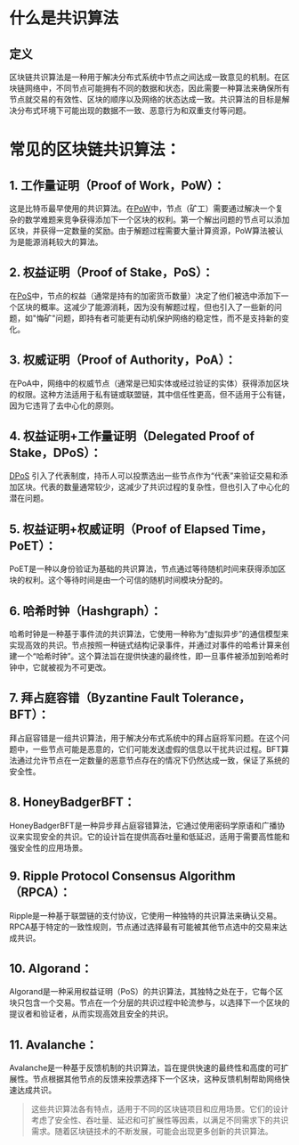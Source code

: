 # 什么是共识算法

## 定义

区块链共识算法是一种用于解决分布式系统中节点之间达成一致意见的机制。在区块链网络中，不同节点可能拥有不同的数据和状态，因此需要一种算法来确保所有节点就交易的有效性、区块的顺序以及网络的状态达成一致。共识算法的目标是解决分布式环境下可能出现的数据不一致、恶意行为和双重支付等问题。

# 常见的区块链共识算法：

## 1. **工作量证明（Proof of Work，PoW）**：
这是比特币最早使用的共识算法。在[PoW](https://learnblockchain.cn/tags/PoW)中，节点（矿工）需要通过解决一个复杂的数学难题来竞争获得添加下一个区块的权利。第一个解出问题的节点可以添加区块，并获得一定数量的奖励。由于解题过程需要大量计算资源，PoW算法被认为是能源消耗较大的算法。

## 2. **权益证明（Proof of Stake，PoS）**：
在[PoS](https://learnblockchain.cn/tags/PoS)中，节点的权益（通常是持有的加密货币数量）决定了他们被选中添加下一个区块的概率。这减少了能源消耗，因为没有解题过程，但也引入了一些新的问题，如"悔矿"问题，即持有者可能更有动机保护网络的稳定性，而不是支持新的变化。

## 3. **权威证明（Proof of Authority，PoA）**：
在PoA中，网络中的权威节点（通常是已知实体或经过验证的实体）获得添加区块的权限。这种方法适用于私有链或联盟链，其中信任性更高，但不适用于公有链，因为它违背了去中心化的原则。

## 4. **权益证明+工作量证明（Delegated Proof of Stake，DPoS）**：
[DPoS](https://learnblockchain.cn/tags/DPoS) 引入了代表制度，持币人可以投票选出一些节点作为“代表”来验证交易和添加区块。代表的数量通常较少，这减少了共识过程的复杂性，但也引入了中心化的潜在问题。

## 5. **权益证明+权威证明（Proof of Elapsed Time，PoET）**：
PoET是一种以身份验证为基础的共识算法，节点通过等待随机时间来获得添加区块的权利。这个等待时间是由一个可信的随机时间模块分配的。

## 6. **哈希时钟（Hashgraph）**：
哈希时钟是一种基于事件流的共识算法，它使用一种称为“虚拟异步”的通信模型来实现高效的共识。节点按照一种链式结构记录事件，并通过对事件的哈希计算来创建一个“哈希时钟”。这个算法旨在提供快速的最终性，即一旦事件被添加到哈希时钟中，它就被视为不可更改。

## 7. **拜占庭容错（Byzantine Fault Tolerance，BFT）**：
拜占庭容错是一组共识算法，用于解决分布式系统中的拜占庭将军问题。在这个问题中，一些节点可能是恶意的，它们可能发送虚假的信息以干扰共识过程。BFT算法通过允许节点在一定数量的恶意节点存在的情况下仍然达成一致，保证了系统的安全性。

## 8. **HoneyBadgerBFT**：
HoneyBadgerBFT是一种异步拜占庭容错算法，它通过使用密码学原语和广播协议来实现安全的共识。它的设计旨在提供高吞吐量和低延迟，适用于需要高性能和强安全性的应用场景。

## 9. **Ripple Protocol Consensus Algorithm（RPCA）**：
Ripple是一种基于联盟链的支付协议，它使用一种独特的共识算法来确认交易。RPCA基于特定的一致性规则，节点通过选择最有可能被其他节点选中的交易来达成共识。

## 10. **Algorand**：
Algorand是一种采用权益证明（PoS）的共识算法，其独特之处在于，它每个区块只包含一个交易。节点在一个分层的共识过程中轮流参与，以选择下一个区块的提议者和验证者，从而实现高效且安全的共识。

## 11. **Avalanche**：
Avalanche是一种基于反馈机制的共识算法，旨在提供快速的最终性和高度的可扩展性。节点根据其他节点的反馈来投票选择下一个区块，这种反馈机制帮助网络快速达成共识。

>这些共识算法各有特点，适用于不同的区块链项目和应用场景。它们的设计考虑了安全性、吞吐量、延迟和可扩展性等因素，以满足不同需求下的共识需求。随着区块链技术的不断发展，可能会出现更多创新的共识算法。